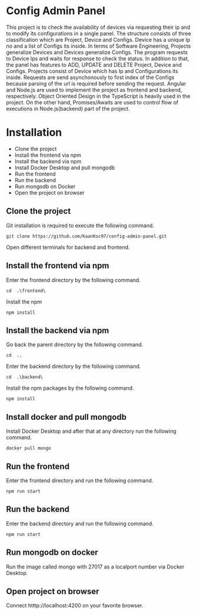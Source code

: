 # Config Admin Panel
 This project is to check the availability of devices via requesting their ip and to modify its configurations in a single panel.  The structure consists of three classification which are Project, Device and Configs. Device has a unique Ip no and a list of Configs its inside. 
 In terms of Software Engineering, Projects generalize Devices and Devices generalize Configs. The program requests to Device Ips and waits for response to check the status. In addition to that, the panel has features to ADD, UPDATE and DELETE Project, Device and Configs. Projects consist of Device
which has Ip and Configurations its inside. Requests are send asynchonously to first index of the Configs because parsing of the url is required before sending the request. 
 Angular and Node.js are used to implement the project as 
frontend and backend, respectively. Object Oriented Design in the TypeScript is heavily used in the project. On the other hand, Promises/Awaits are used to control flow of executions in Node.js(backend) part of the project.
# Installation
* Clone the project
* Install the frontend via npm
* Install the backend via npm
* Install Docker Desktop and pull mongodb
* Run the frontend
* Run the backend
* Run mongodb on Docker
* Open the project on browser
## Clone the project
Git installation is required to execute the following command.
```
git clone https://github.com/KaanKoc97/config-admin-panel.git
```
Open different terminals for backend and frontend.
## Install the frontend via npm
Enter the frontend directory by the following command.
```
cd  .\frontend\
```
Install the npm 
```
npm install
```
## Install the backend via npm
Go back the parent directory by the following command.
```
cd  ..
```
Enter the backend directory by the following command.
```
cd  .\backend\
```
Install the npm packages by the following command.
```
npm install
```
## Install docker and pull mongodb
Install Docker Desktop and after that at any directory run the following command.
```
docker pull mongo
```
## Run the frontend
Enter the frontend directory and run the following command.
```
npm run start
```
## Run the backend
Enter the backend directory and run the following command.
```
npm run start
```
## Run mongodb on docker
Run the image called mongo with 27017 as a localport number via Docker Desktop.

## Open project on browser
Connect htttp://localhost:4200 on your favorite browser.
